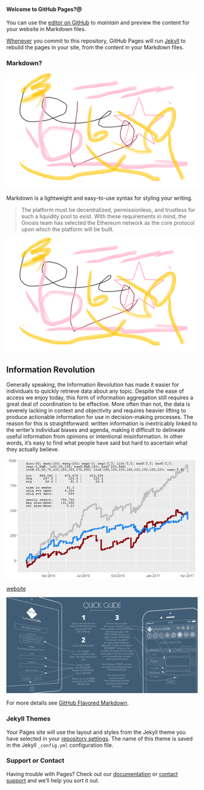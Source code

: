 #### Welcome to GitHub Pages?@

You can use the [editor on GitHub](https://github.com/neura-pro/neura-pro.github.io/edit/master/index.md) to *maintain* and preview the content for your website in Markdown files.

[Whenever](mission.md) you commit to this repository, GitHub Pages will run [Jekyll](https://jekyllrb.com/) to rebuild the pages in your site, from the content in your Markdown files.

### Markdown?

![](images/Untitled.png)

Markdown is a lightweight and easy-to-use syntax for styling your writing.

> The platform must be decentralized, permissionless, and trustless
> for such a liquidity pool to exist. With these requirements in mind, the Gnosis team has selected the
> Ethereum network as the core protocol upon which the platform will be built.



![Image](images/Untitled.png)

## Information Revolution

Generally speaking, the Information Revolution has made it easier for individuals to quickly retrieve
data about any topic. Despite the ease of access we enjoy today, this form of information aggregation
still requires a great deal of coordination to be effective. More often than not, the data is severely
lacking in context and objectivity and requires heavier lifting to produce actionable information
for use in decision-making processes. The reason for this is straightforward: written information
is inextricably linked to the writer’s individual biases and agenda, making it difficult to delineate
useful information from opinions or intentional misinformation. In other words, it’s easy to find
what people have said but hard to ascertain what they actually believe.



![](images/Rplot01.png)

[website](http://neura.pro)

![Waves](images/waves-quick-guide.png)

For more details see [GitHub Flavored Markdown](https://guides.github.com/features/mastering-markdown/).

### Jekyll Themes

Your Pages site will use the layout and styles from the Jekyll theme you have selected in your [repository settings](https://github.com/neura-pro/neura-pro.github.io/settings). The name of this theme is saved in the Jekyll `_config.yml` configuration file.

### Support or Contact

Having trouble with Pages? Check out our [documentation](https://help.github.com/categories/github-pages-basics/) or [contact support](https://github.com/contact) and we’ll help you sort it out.

